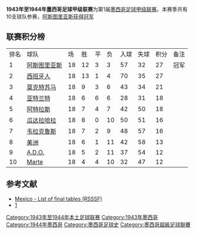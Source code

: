 **1943年至1944年墨西哥足球甲级联赛**为第1届[墨西哥足球甲级联赛](https://zh.wikipedia.org/wiki/墨西哥足球甲级联赛 "wikilink")。本赛季共有10支球队参赛，[阿斯图里亚斯获得冠军](https://zh.wikipedia.org/wiki/阿斯图里亚斯足球俱乐部 "wikilink")

## 联赛积分榜

|    |                                                                                   |    |    |   |    |    |    |    |    |
| -- | --------------------------------------------------------------------------------- | -- | -- | - | -- | -- | -- | -- | -- |
| 排名 | 球队                                                                                | 场  | 胜  | 平 | 负  | 入球 | 失球 | 积分 | 备注 |
| 1  | [阿斯图里亚斯](https://zh.wikipedia.org/wiki/阿斯图里亚斯足球俱乐部 "wikilink")                    | 18 | 12 | 3 | 3  | 57 | 32 | 27 | 冠军 |
| 2  | [西班牙人](https://zh.wikipedia.org/wiki/皇家西班牙人俱乐部 "wikilink")                        | 18 | 13 | 1 | 4  | 70 | 35 | 27 |    |
| 3  | [莫克特苏马](https://zh.wikipedia.org/wiki/奥里萨巴莫克特苏马 "wikilink")                       | 18 | 9  | 3 | 6  | 43 | 34 | 21 |    |
| 4  | [亚特兰特](../Page/亚特兰特足球俱乐部.md "wikilink")                                           | 18 | 6  | 6 | 6  | 28 | 31 | 18 |    |
| 5  | [阿特拉斯](../Page/阿特拉斯足球俱乐部.md "wikilink")                                           | 18 | 7  | 4 | 7  | 42 | 50 | 18 |    |
| 6  | [瓜达拉哈拉](https://zh.wikipedia.org/wiki/瓜达拉哈拉竞技俱乐部 "wikilink")                      | 18 | 8  | 0 | 10 | 50 | 51 | 16 |    |
| 7  | [韦拉克鲁斯](https://zh.wikipedia.org/wiki/韦拉克鲁斯红鲨鱼竞技俱乐部 "wikilink")                   | 18 | 7  | 2 | 9  | 48 | 57 | 16 |    |
| 8  | [美洲](https://zh.wikipedia.org/wiki/美洲足球俱乐部 "wikilink")                            | 18 | 6  | 1 | 11 | 42 | 58 | 13 |    |
| 9  | [A.D.O.](https://zh.wikipedia.org/wiki/Asociación_Deportiva_Orizabeña "wikilink") | 18 | 5  | 2 | 11 | 37 | 54 | 12 |    |
| 10 | [Marte](https://zh.wikipedia.org/wiki/马特竞技俱乐部 "wikilink")                         | 18 | 4  | 4 | 10 | 32 | 47 | 12 |    |

## 参考文献

  - [Mexico - List of final tables (RSSSF)](https://web.archive.org/web/20150402011950/http://www.rsssf.com/tablesm/mexhist.html)
  - [1](http://www.rsssf.com/tablesm/mex44.html)

[Category:1943年至1944年本土足球联赛](https://zh.wikipedia.org/wiki/Category:1943年至1944年本土足球联赛 "wikilink") [Category:1943年墨西哥](https://zh.wikipedia.org/wiki/Category:1943年墨西哥 "wikilink") [Category:1944年墨西哥](https://zh.wikipedia.org/wiki/Category:1944年墨西哥 "wikilink") [Category:墨西哥足球史](https://zh.wikipedia.org/wiki/Category:墨西哥足球史 "wikilink") [Category:墨西哥超級足球聯賽](https://zh.wikipedia.org/wiki/Category:墨西哥超級足球聯賽 "wikilink")